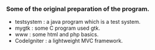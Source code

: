 ### Some of the original preparation of the program.
- testsystem : a java program which is a test system.
- mygtk : some C program used gtk.
- www : some html and php basics.
- CodeIgniter : a lightweight MVC framework.
